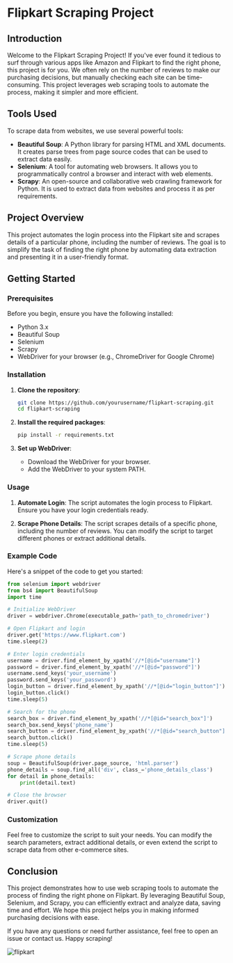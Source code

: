 # Flipkart Scraping Project

## Introduction
Welcome to the Flipkart Scraping Project! If you've ever found it tedious to surf through various apps like Amazon and Flipkart to find the right phone, this project is for you. We often rely on the number of reviews to make our purchasing decisions, but manually checking each site can be time-consuming. This project leverages web scraping tools to automate the process, making it simpler and more efficient.

## Tools Used
To scrape data from websites, we use several powerful tools:
- **Beautiful Soup**: A Python library for parsing HTML and XML documents. It creates parse trees from page source codes that can be used to extract data easily.
- **Selenium**: A tool for automating web browsers. It allows you to programmatically control a browser and interact with web elements.
- **Scrapy**: An open-source and collaborative web crawling framework for Python. It is used to extract data from websites and process it as per requirements.

## Project Overview
This project automates the login process into the Flipkart site and scrapes details of a particular phone, including the number of reviews. The goal is to simplify the task of finding the right phone by automating data extraction and presenting it in a user-friendly format.

## Getting Started
### Prerequisites
Before you begin, ensure you have the following installed:
- Python 3.x
- Beautiful Soup
- Selenium
- Scrapy
- WebDriver for your browser (e.g., ChromeDriver for Google Chrome)

### Installation
1. **Clone the repository**:
   ```bash
   git clone https://github.com/yourusername/flipkart-scraping.git
   cd flipkart-scraping
   ```

2. **Install the required packages**:
   ```bash
   pip install -r requirements.txt
   ```

3. **Set up WebDriver**:
   - Download the WebDriver for your browser.
   - Add the WebDriver to your system PATH.

### Usage
1. **Automate Login**:
   The script automates the login process to Flipkart. Ensure you have your login credentials ready.

2. **Scrape Phone Details**:
   The script scrapes details of a specific phone, including the number of reviews. You can modify the script to target different phones or extract additional details.

### Example Code
Here's a snippet of the code to get you started:

```python
from selenium import webdriver
from bs4 import BeautifulSoup
import time

# Initialize WebDriver
driver = webdriver.Chrome(executable_path='path_to_chromedriver')

# Open Flipkart and login
driver.get('https://www.flipkart.com')
time.sleep(2)

# Enter login credentials
username = driver.find_element_by_xpath('//*[@id="username"]')
password = driver.find_element_by_xpath('//*[@id="password"]')
username.send_keys('your_username')
password.send_keys('your_password')
login_button = driver.find_element_by_xpath('//*[@id="login_button"]')
login_button.click()
time.sleep(5)

# Search for the phone
search_box = driver.find_element_by_xpath('//*[@id="search_box"]')
search_box.send_keys('phone_name')
search_button = driver.find_element_by_xpath('//*[@id="search_button"]')
search_button.click()
time.sleep(5)

# Scrape phone details
soup = BeautifulSoup(driver.page_source, 'html.parser')
phone_details = soup.find_all('div', class_='phone_details_class')
for detail in phone_details:
    print(detail.text)

# Close the browser
driver.quit()
```

### Customization
Feel free to customize the script to suit your needs. You can modify the search parameters, extract additional details, or even extend the script to scrape data from other e-commerce sites.

## Conclusion
This project demonstrates how to use web scraping tools to automate the process of finding the right phone on Flipkart. By leveraging Beautiful Soup, Selenium, and Scrapy, you can efficiently extract and analyze data, saving time and effort. We hope this project helps you in making informed purchasing decisions with ease.

If you have any questions or need further assistance, feel free to open an issue or contact us. Happy scraping!


![flipkart](https://user-images.githubusercontent.com/56337798/215659547-75779cb7-752c-4086-979b-269df2991c67.jpeg)
